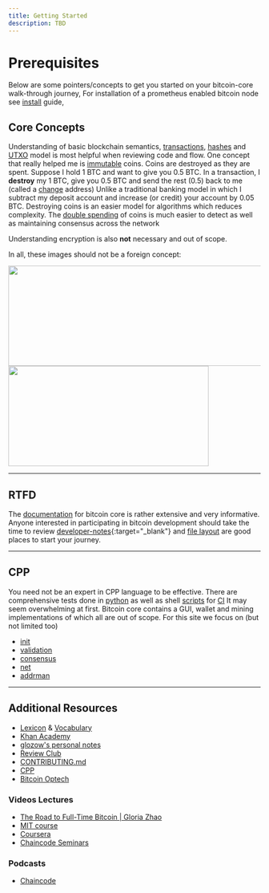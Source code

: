 ```yaml
---
title: Getting Started
description: TBD
---
```



# Prerequisites

  Below are some pointers/concepts to get you started on your bitcoin-core walk-through journey,
  For installation of a prometheus enabled bitcoin node see [install](/install) guide,

## Core Concepts

  Understanding of basic blockchain semantics, [transactions](), [hashes]() and [UTXO]() model is most helpful when reviewing code and flow.
  One concept that really helped me is [immutable](https://en.wikipedia.org/wiki/Immutable_object) coins. Coins are destroyed as they are spent.
  Suppose I hold 1 BTC and want to give you 0.5 BTC. In a transaction, I **destroy** my 1 BTC, give you 0.5 BTC and send the rest (0.5) back to me (called a [change]() address)
  Unlike a traditional banking model in which I subtract my deposit account and increase (or credit) your account by 0.05 BTC.
  Destroying coins is an easier model for algorithms which reduces complexity. The [double spending]() of coins is much easier to detect as well as maintaining consensus across the network

  Understanding encryption is also **not** necessary and out of scope.

  In all, these images should not be a foreign concept:

<div>
<img src="/assets/images/block.png" width="812px" height="200px"/>
</div>
<div>
<img src="/assets/images/transaction.png" width="400px" height="200px"/>
</div>

---


## RTFD

  The [documentation](https://github.com/bitcoin/bitcoin/tree/master/doc) for bitcoin core is rather extensive and very informative.
  Anyone interested in participating in bitcoin development should take the time to review
  [developer-notes](https://github.com/bitcoin/bitcoin/blob/master/doc/developer-notes.md){:target="_blank"} and [file layout](https://github.com/bitcoin/bitcoin/blob/master/doc/files.md) are good places to start your journey.

---

## CPP

  You need not be an expert in CPP language to be effective. There are comprehensive tests done in [python](https://github.com/bitcoin/bitcoin/tree/master/test/functional)
  as well as shell [scripts](https://github.com/bitcoin/bitcoin/tree/master/ci/test) for [CI](https://github.com/bitcoin/bitcoin/tree/master/ci)
  It may seem overwhelming at first. Bitcoin core contains a GUI, wallet and mining implementations of which all are out of scope.
  For this site we focus on (but not limited too)

* [init](https://github.com/pro-bitcoin/pro-bitcoin/blob/prometheus/src/init.cpp)
* [validation](https://github.com/pro-bitcoin/pro-bitcoin/blob/prometheus/src/validation.cpp)
* [consensus](https://github.com/bitcoin/bitcoin/tree/master/src/consensus)
* [net](https://github.com/pro-bitcoin/pro-bitcoin/blob/prometheus/src/net.cpp)
* [addrman](https://github.com/pro-bitcoin/pro-bitcoin/blob/prometheus/src/addrman.cpp)

---

## Additional Resources

* [Lexicon](https://btcinformation.org/en/vocabulary) & [Vocabulary](https://river.com/learn/terms/)
* [Khan Academy](https://www.khanacademy.org/economics-finance-domain/core-finance/money-and-banking/bitcoin/v/bitcoin-what-is-it)
* [glozow's personal notes](https://github.com/glozow/bitcoin-notes)
* [Review Club](https://bitcoincore.reviews/)
* [CONTRIBUTING.md](https://github.com/bitcoin/bitcoin/blob/master/CONTRIBUTING.md)
* [CPP](https://stackoverflow.com/questions/388242/the-definitive-c-book-guide-and-list)
* [Bitcoin Optech](https://bitcoinops.org/)

### Videos Lectures

* [The Road to Full-Time Bitcoin | Gloria Zhao](https://www.youtube.com/watch?v=lffDLQGMkVI)
* [MIT course](https://www.youtube.com/watch?v=IJquEYhiq_U&list=PLUl4u3cNGP61KHzhg3JIJdK08JLSlcLId)
* [Coursera](https://www.coursera.org/learn/cryptocurrency)
* [Chaincode Seminars](https://learning.chaincode.com/)

### Podcasts

* [Chaincode](https://podcast.chaincode.com/)
